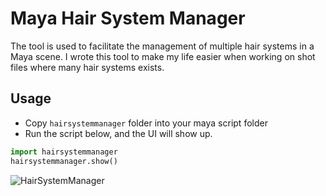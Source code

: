 # Maya Hair System Manager
The tool is used to facilitate the management of multiple hair systems in a Maya scene.
I wrote this tool to make my life easier when working on shot files where many hair systems exists.

## Usage
- Copy `hairsystemmanager` folder into your maya script folder
- Run the script below, and the UI will show up.
```python
import hairsystemmanager
hairsystemmanager.show()
```

![HairSystemManager](http://oszfa13oq.bkt.clouddn.com/hairsystemmanager.png)

